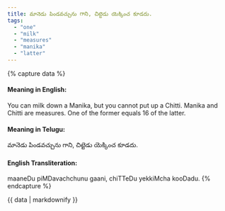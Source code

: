 ```yaml
---
title: మానెడు పిండవచ్చును గాని, చిట్టెడు యెక్కించ కూడదు.
tags:
  - "one"
  - "milk"
  - "measures"
  - "manika"
  - "latter"
---
```


{% capture data %}
#### Meaning in English:
You can milk down a Manika, but you cannot put up a Chitti.
Manika and Chitti are measures. One of the former equals 16 of the latter.

#### Meaning in Telugu:
మానెడు పిండవచ్చును గాని, చిట్టెడు యెక్కించ కూడదు.

#### English Transliteration:
maaneDu piMDavachchunu gaani, chiTTeDu yekkiMcha kooDadu.
{% endcapture %}

<div class="notice">{{ data | markdownify }}</div>

